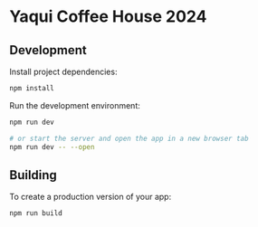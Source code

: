 # Yaqui Coffee House 2024

## Development

Install project dependencies:

```bash
npm install
```

Run the development environment:

```bash
npm run dev

# or start the server and open the app in a new browser tab
npm run dev -- --open
```

## Building

To create a production version of your app:

```bash
npm run build
```
